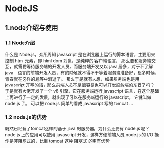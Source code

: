 # NodeJS

## 1.node介绍与使用

### 1.1 Node介绍

什么是 Node.js，众所周知 javascript 是在浏览器上运行的脚本语言，主要用来控制 html 元素，即 html dom 对象，是纯粹的 客户端语言。 那么要和服务端交互，就需要等待服务端的开发人员，而服务端开发又以 java 居多，对于不了解 java　语言的前端开发人员，有的时候就不得不干等着服务端准备好，很多时候，青春就在这样的尬等中消逝了。 那么于是就有人想，如果服务端也是用 javascript 开写的话，那么前端人员不是很容易也可以开发服务端的东西了吗？ 于是就有大佬开发了一个 v8 引擎，它在服务端运行 javascript 语言，在这个基础上再进行了一定的发展，就出现了可以在服务端运行的 javascript， 它就叫做 node.js 了。 可以把 node.js 简单的看成 javascript 写的 tomcat ...

### 1.2 node.js的优势

既然已经有了tomcat这样的基于 java 的服务器，为什么还要有 node.js 呢？node.js 上的应用可以使用 javascript 开发，这样方便前端人员,node.js 的 I/O 操作是非阻塞式的，比起 tomcat 这种 阻塞式 的更有优势
